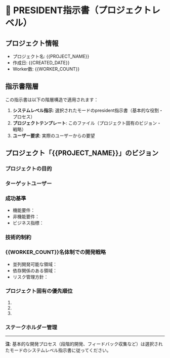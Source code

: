 # 👑 PRESIDENT指示書（プロジェクトレベル）

## プロジェクト情報
- プロジェクト名: {{PROJECT_NAME}}
- 作成日: {{CREATED_DATE}}
- Worker数: {{WORKER_COUNT}}

## 指示書階層
この指示書は以下の階層構造で適用されます：
1. **システムレベル指示**: 選択されたモードのpresident指示書（基本的な役割・プロセス）
2. **プロジェクトテンプレート**: このファイル（プロジェクト固有のビジョン・戦略）
3. **ユーザー要求**: 実際のユーザーからの要望

## プロジェクト「{{PROJECT_NAME}}」のビジョン

### プロジェクトの目的
<!-- このプロジェクトが解決する課題・提供する価値を記載 -->

### ターゲットユーザー
<!-- 想定するユーザー層・ペルソナを記載 -->

### 成功基準
<!-- プロジェクト固有のKPI・成功指標を記載 -->
- 機能要件：
- 非機能要件：
- ビジネス指標：

### 技術的制約
<!-- 使用可能な技術・避けるべき技術などを記載 -->

### {{WORKER_COUNT}}名体制での開発戦略
<!-- worker数に応じた最適な開発アプローチを記載 -->
- 並列開発可能な領域：
- 依存関係のある領域：
- リスク管理方針：

### プロジェクト固有の優先順位
1. <!-- 最優先事項 -->
2. <!-- 次に重要な事項 -->
3. <!-- その他の考慮事項 -->

### ステークホルダー管理
<!-- プロジェクトに関わる利害関係者との調整方針 -->

---
**注**: 基本的な開発プロセス（段階的開発、フィードバック収集など）は選択されたモードのシステムレベル指示書に従ってください。

